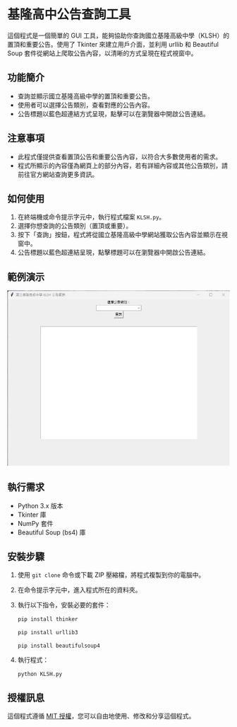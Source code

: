 # 基隆高中公告查詢工具

這個程式是一個簡單的 GUI 工具，能夠協助你查詢國立基隆高級中學（KLSH）的置頂和重要公告。使用了 Tkinter 來建立用戶介面，並利用 urllib 和 Beautiful Soup 套件從網站上爬取公告內容，以清晰的方式呈現在程式視窗中。

## 功能簡介

- 查詢並顯示國立基隆高級中學的置頂和重要公告。
- 使用者可以選擇公告類別，查看對應的公告內容。
- 公告標題以藍色超連結方式呈現，點擊可以在瀏覽器中開啟公告連結。

## 注意事項
- 此程式僅提供查看置頂公告和重要公告內容，以符合大多數使用者的需求。
- 程式所顯示的內容僅為網頁上的部分內容，若有詳細內容或其他公告類別，請前往官方網站查詢更多資訊。

## 如何使用

1. 在終端機或命令提示字元中，執行程式檔案 `KLSH.py`。
2. 選擇你想查詢的公告類別（置頂或重要）。
3. 按下「查詢」按鈕，程式將從國立基隆高級中學網站獲取公告內容並顯示在視窗中。
4. 公告標題以藍色超連結呈現，點擊標題可以在瀏覽器中開啟公告連結。

## 範例演示

<img src="pic/KLSH.gif" alt="示例GIF" width="600">

## 執行需求

- Python 3.x 版本
- Tkinter 庫
- NumPy 套件
- Beautiful Soup (bs4) 庫

## 安裝步驟

1. 使用 `git clone` 命令或下載 ZIP 壓縮檔，將程式複製到你的電腦中。

2. 在命令提示字元中，進入程式所在的資料夾。

3. 執行以下指令，安裝必要的套件：
    ```
    pip install thinker
    ```
    ```
    pip install urllib3
    ```
    ```
    pip install beautifulsoup4
    ```

4. 執行程式：
    ```
    python KLSH.py
    ```

## 授權訊息

這個程式遵循 [MIT 授權](LICENSE.txt)，您可以自由地使用、修改和分享這個程式。